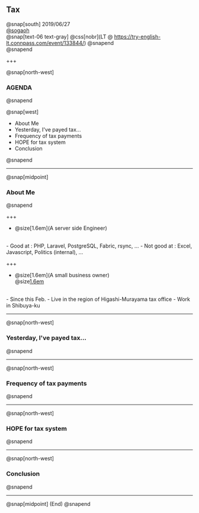 ## Tax

@snap[south]
2019/06/27  
[@sogaoh](http://twitter.com/sogaoh)
<br>
@snap[text-06 text-gray]
@css[nobr](LT @ https://try-english-lt.connpass.com/event/133844/)
@snapend
<br>
@snapend

+++

@snap[north-west]
### AGENDA
@snapend

@snap[west]
<ul>
<li>About Me</li>
<li>Yesterday, I've payed tax...</li>
<li>Frequency of tax payments</li>
<li>HOPE for tax system</li>
<li>Conclusion</li>
</ul>
@snapend


---

@snap[midpoint]
### About Me
@snapend

+++ 

- @size[1.6em](A server side Engineer)
<br>
    - Good at : PHP, Laravel, PostgreSQL, Fabric, rsync, ...
    - Not good at : Excel, Javascript, Politics (internal), ...

+++ 

- @size[1.6em](A small business owner) <br> @size[1.6em](: 'self-employed')
<br>
    - Since this Feb.
    - Live in the region of Higashi-Murayama tax office
    - Work in Shibuya-ku

---

@snap[north-west]
### Yesterday, I've payed tax...
@snapend

---

@snap[north-west]
### Frequency of tax payments
@snapend

---

@snap[north-west]
### HOPE for tax system
@snapend

---

@snap[north-west]
### Conclusion
@snapend

---

@snap[midpoint]
(End)
@snapend
